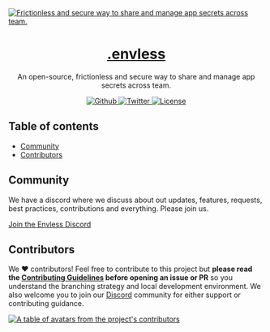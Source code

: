 <a href="https://envless.dev">
  <img alt="Frictionless and secure way to share and manage app secrets across team." src="https://envless.dev/og.png" />
  <h1 align="center">.envless</h1>
</a>

<p align="center">
  An open-source, frictionless and secure way to share and manage app secrets across team.
</p>

<p align="center">
  <a href="https://github.com/envless/envless/stargazers">
    <img src="https://img.shields.io/github/stars/envless/envless??style=flat&label=%40envless/envless&logo=github&color=2dd4bf&logoColor=fff" alt="Github" />
  </a>
  <a href="https://twitter.com/envless">
    <img src="https://img.shields.io/twitter/follow/envless?style=flat&label=%40envless&logo=twitter&color=0bf&logoColor=fff" alt="Twitter" />
  </a>
  <a href="https://github.com/envless/envless/blob/main/LICENSE">
    <img src="https://img.shields.io/github/license/envless/envless?label=license&logo=github&color=f80&logoColor=fff" alt="License" />
  </a>
</p>


## Table of contents

- <a href="#community">Community</a>
- <a href="#contributors">Contributors</a>

<h2 id="community">Community</h2>
We have a discord where we discuss about out updates, features, requests, best practices, contributions and everything. Please join us.

[Join the Envless Discord](https://discord.gg/XEDCq7nS)

<h2 id="contributors">Contributors</h2>

We ❤️ contributors! Feel free to contribute to this project but **please read the [Contributing Guidelines](CONTRIBUTING.md) before opening an issue or PR** so you understand the branching strategy and local development environment. We also welcome you to join our [Discord](https://discord.gg/3H4xkDDwWj) community for either support or contributing guidance.

<a href="https://github.com/envless/envless/graphs/contributors">
  <p>
    <img src="https://contrib.rocks/image?repo=envless/envless" alt="A table of avatars from the project's contributors" />
  </p>
</a>

